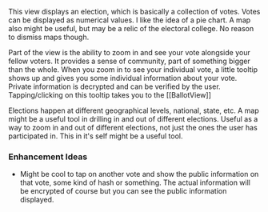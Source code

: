 This view displays an election, which is basically a collection of votes. Votes can be displayed as numerical values. I like the idea of a pie chart. A map also might be useful, but may be a relic of the electoral college. No reason to dismiss maps though. 

Part of the view is the ability to zoom in and see your vote alongside your fellow voters. It provides a sense of community, part of something bigger than the whole. When you zoom in to see your individual vote, a little tooltip shows up and gives you some individual information about your vote. Private information is decrypted  and can be verified by the user. Tapping/clicking on this tooltip takes you to the [[BallotView]]

Elections happen at different geographical levels, national, state, etc. A map might be a useful tool in drilling in and out of different elections. Useful as a way to zoom in and out of different elections, not just the ones the user has participated in. This in it's self might be a useful tool.

### Enhancement Ideas
- Might be cool to tap on another vote and show the public information on that vote, some kind of hash or something. The actual information will be encrypted of course but you can see the public information displayed.